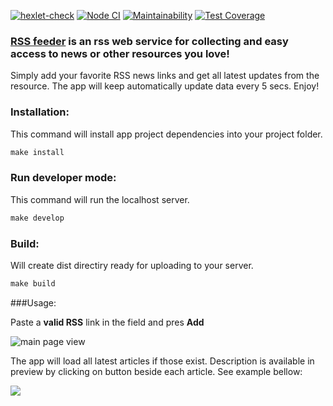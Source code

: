 [![hexlet-check](https://github.com/boldurean/frontend-project-lvl3/actions/workflows/hexlet-check.yml/badge.svg)](https://github.com/boldurean/frontend-project-lvl3/actions/) [![Node CI](https://github.com/boldurean/frontend-project-lvl3/actions/workflows/nodeCI.yml/badge.svg)](https://github.com/boldurean/frontend-project-lvl3/actions) [![Maintainability](https://api.codeclimate.com/v1/badges/00c6d9804aa30af5b00a/maintainability)](https://codeclimate.com/github/boldurean/frontend-project-lvl3/maintainability) [![Test Coverage](https://api.codeclimate.com/v1/badges/00c6d9804aa30af5b00a/test_coverage)](https://codeclimate.com/github/boldurean/frontend-project-lvl3/test_coverage)

### [RSS feeder](https://rss-boldurean.vercel.app) is an rss web service for collecting and easy access to news or other resources you love!

Simply add your favorite RSS news links and get all latest updates from the resource. The app will keep automatically update data every 5 secs. Enjoy!

### Installation:
This command will install app project dependencies into your project folder.

```makefile
make install
```

### Run developer mode:
This command will run the localhost server.
```makefile
make develop
```

### Build: 
Will create dist directiry ready for uploading to your server.
```makefile
make build
```

###Usage: 

Paste a **valid RSS** link in the field and pres **Add** 

![main page view](https://i.imgur.com/TIMkPqs.png)

The app will load all latest articles if those exist. Description is available in preview by clicking on button beside each article. See example bellow: 

![](example.gif)
